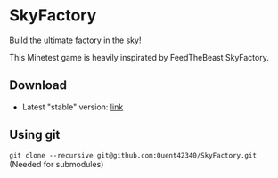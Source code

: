 # SkyFactory

Build the ultimate factory in the sky!

This Minetest game is heavily inspirated by FeedTheBeast SkyFactory.

## Download

- Latest "stable" version: [link](https://github.com/Quent42340/SkyFactory/releases)

## Using git

`git clone --recursive git@github.com:Quent42340/SkyFactory.git`
(Needed for submodules)

